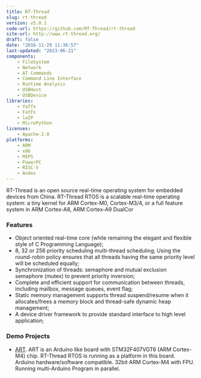 ```yaml
---
title: RT-Thread
slug: rt-thread
version: v5.0.1
code-url: https://github.com/RT-Thread/rt-thread
site-url: http://www.rt-thread.org/
draft: false
date: "2016-11-29 11:36:57"
last-updated: "2023-06-21"
components:
    - FileSystem
    - Network
    - AT Commands
    - Command Line Interface
    - Runtime Analysis
    - USBHost
    - USBDevice
libraries:
    - Yaffs
    - FatFs
    - lwIP
    - MicroPython
licenses:
    - Apache-2.0
platforms:
    - ARM
    - x86
    - MIPS
    - PowerPC
    - RISC-V
    - Andes
---
```



RT-Thread is an open source real-time operating system for embedded devices from China. RT-Thread RTOS is a scalable real-time operating system: a tiny kernel for ARM Cortex-M0, Cortex-M3/4, or a full feature system in ARM Cortex-A8, ARM Cortex-A9 DualCor

<!--more-->

### Features
- Object oriented real-time core (while remaining the elegant and flexible style of C Programming Language);
- 8, 32 or 256 priority scheduling multi-thread scheduling; Using the round-robin policy ensures that all threads having the same priority level will be scheduled equally;
- Synchronization of threads: semaphore and mutual exclusion semaphore (mutex) to prevent priority inversion;
- Complete and efficient support for communication between threads, including mailbox, message queues, event flag;
- Static memory management supports thread suspend/resume when it allocates/frees a memory block and thread-safe dynamic heap management;
- A device driver framework to provide standard interface to high level application;


### Demo Projects
- [ART](https://github.com/RT-Thread/ART). ART is an Arduino like board with STM32F407VGT6 (ARM Cortex-M4) chip. RT-Thread RTOS is running as a platform in this board. Arduino hardware/software compatible. 32bit ARM Cortex-M4 with FPU. Running multi-Arduino Program in parallel.
